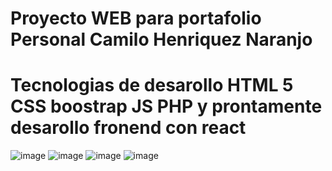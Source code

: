 # Proyecto WEB para portafolio Personal Camilo Henriquez Naranjo 
#  Tecnologias de desarollo  HTML 5 CSS boostrap JS PHP  y prontamente desarollo fronend con react 
![image](https://user-images.githubusercontent.com/37011968/151215698-a6c8c3f0-8b03-442e-9a6a-fb0d8a661248.png)
![image](https://user-images.githubusercontent.com/37011968/151215896-a86defe1-f5d7-4afd-bba6-9d8913d45eb7.png)
![image](https://user-images.githubusercontent.com/37011968/151216163-ced12b8c-5117-4edc-a558-33b8ccea860d.png)
![image](https://user-images.githubusercontent.com/37011968/151216792-639fbd38-977e-449d-822d-56e5a557905e.png)


